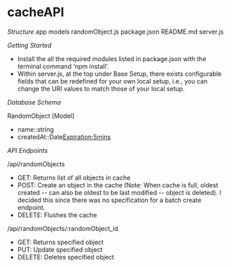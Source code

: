 # cacheAPI

*Structure*
app
  models
    randomObject.js
package.json
README.md
server.js

*Getting Started*

- Install the all the required modules listed in package.json with the terminal command ‘npm install’.
- Within server.js, at the top under Base Setup, there exists configurable fields that can be redefined for your own local setup, i.e., you can change the URI values to match those of your local setup.


*Database Schema*

RandomObject [Model]
 - name::string
 - createdAt::Date<Expiration:5mins>

*API Endpoints*

/api/randomObjects
- GET: Returns list of all objects in cache
- POST: Create an object in the cache (Note: When cache is full, oldest created -- can also be oldest to be last modified --  object is    deleted). I decided this since there was no specification for a batch create endpoint.
- DELETE: Flushes the cache

/api/randomObjects/:randomObject_id
- GET: Returns specified object
- PUT: Update specified object
- DELETE: Deletes specified object
